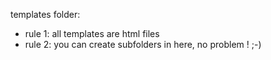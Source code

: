 templates folder:
* rule 1: all templates are html files
* rule 2: you can create subfolders in here, no problem ! ;-)